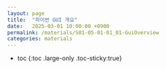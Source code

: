 ```yaml
---
layout: page
title:  "파이썬 GUI 개요"
date:   2025-03-01 10:00:00 +0900
permalink: /materials/S01-05-01-01_01-GuiOverview
categories: materials
---
```

* toc
{:toc .large-only .toc-sticky:true}

